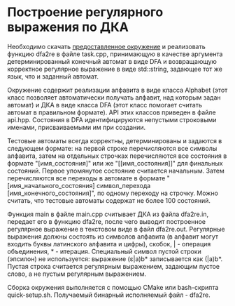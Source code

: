 # Построение регулярного выражения по ДКА

Необходимо скачать [предоставленное окружение] и реализовать функцию dfa2re в файле task.cpp, принимающую в качестве аргумента детерминированный конечный автомат в виде DFA и возвращающую корректное регулярное выражение в виде std::string, задающее тот же язык, что и заданный автомат.

Окружение содержит реализации алфавита в виде класса Alphabet (этот класс позволяет автоматически получать алфавит, над которым задан автомат) и ДКА в виде класса DFA (этот класс помогает считать автомат в правильном формате). API этих классов приведен в файле api.hpp. Состояния в DFA идентифицируются непустыми строковыми именами, присваиваемыми им при создании.

Тестовые автоматы всегда корректны, детерминированы и задаются в следующем формате: на первой строке перечисляются все символы алфавита, затем на отдельных строчках перечисляются все состояния в формате "[имя_состояния]" или же "[[имя_состояния]]" для финальных состояний. Первое упомянутое состояние считается начальным. Затем перечисляются все переходы в автомате в формате "[имя_начального_состояния] символ_перехода [имя_конечного_состояния]", по одному переходу на строчку. Можно считать, что тестовые автоматы содержат не более 100 состояний.

Функция main в файле main.cpp считывает ДКА из файла dfa2re.in, передает его в функцию dfa2re, после чего выводит построенное регулярное выражение в текстовом виде в файл dfa2re.out. Регулярные выражения должны состоять из символов алфавита (в алфавит могут входить буквы латинского алфавита и цифры), скобок, | - операция объединения, * - итерация. Специальный символ пустой строки (эпсилон) не используется: выражение (ε|a)b* записывается как (|a)b*. Пустая строка считается регулярным выражением, задающим пустое слово, а не пустым регулярным выражением.

Сборка окружения выполняется с помощью CMake или bash-скрипта quick-setup.sh. Получаемый бинарный исполняемый файл - dfa2re.

[предоставленное окружение]: https://earth.ispras.ru/public-archives/automatoncourse-2022/dfa2re.zip
